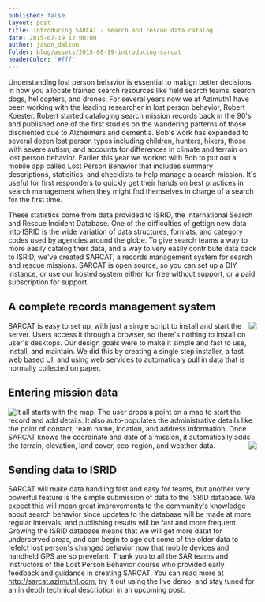 ```yaml
---
published: false
layout: post
title: Introducing SARCAT - search and rescue data catalog
date: 2015-07-19 12:00:00
author: jason_dalton
folder: blog/assets/2015-08-19-introducing-sarcat
headerColor: '#fff'
---
```




Understanding lost person behavior is essential to makign better decisions in how you allocate trained search resources like field search teams, search dogs, helicopters, and drones.  For several years now we at Azimuth1 have been working with the leading researcher in lost person behavior, Robert Koester.  Robert started cataloging search mission records back in the 90's and published one of the first studies on the wandering patterns of those disoriented due to Alzheimers and dementia.  Bob's work has expanded to several dozen lost person types including children, hunters, hikers, those with severe autism, and accounts for differences in climate and terrain on lost person behavior.  Earlier this year we worked with Bob to put out a mobile app called Lost Person Behavior that includes summary descriptions, statisitics, and checklists to help manage a search mission.  It's useful for first responders to quickly get their hands on best practices in search management when they might fnd themselves in charge of a search for the first time.

These statistics come from data provided to ISRID, the International Search and Rescue Incident Database.  One of the difficulties of gettign new data into ISRID is the wide variation of data structures, formats, and category codes used by agencies around the globe.  To give search teams a way to more easily catalog their data, and a way to very easily contribute data back to ISRID, we've created SARCAT, a records management system for search and rescue missions.  SARCAT is open source, so you can set up a DIY instance, or use our hosted system either for free without support, or a paid subscription for support. 

## A complete records management system

<img style="float: right" src="{{site.baseurl}}/{{page.folder}}/SARCAT_stats_screen.png">
SARCAT is easy to set up, with just a single script to install and start the server.   Users access it through a browser, so there's nothing to install on user's desktops.  Our design goals were to make it simple and fast to use, install, and maintain.  We did this by creating a single step installer, a fast web based UI, and using web services to automaticaly pull in data that is normally collected on paper.    


## Entering mission data

<img style="float: left" src="{{site.baseurl}}/{{page.folder}}/SARCAT_record_map_screen.png">
It all starts with the map.  The user drops a point on a map to start the record and add details.    It also auto-populates the administrative details like the point of contact, team name, location, and address information.  Once SARCAT knows the coordinate and date of a mission, it automatically adds the terrain, elevation, land cover, eco-region, and weather data.
<img style="float: right" src="{{site.baseurl}}/{{page.folder}}/SARCAT_record_weather_screen.png">

## Sending data to ISRID

SARCAT will make data handling fast and easy for teams, but another very powerful feature is the simple submission of data to the ISRID database.  We expect this will mean great improvements to the community's knowledge about search behavior since updates to the database will be made at more regular intervals, and publishing results will be fast and more frequent.   Growing the ISRID database means that we will get more datat for underserved areas, and can begin to age out some of the older data to refelct lost person's changed behavior now that mobile devices and handheld GPS are so prevelant.  Thank you to all the SAR teams and instructors of the Lost Person Behavior course who provided early feedback and guidance in creating SARCAT.   You can read more at http://sarcat.azimuth1.com, try it out using the live demo, and stay tuned for an in depth technical description in an upcoming post.


